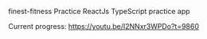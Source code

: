 finest-fitness
Practice ReactJs TypeScript practice app

Current progress:
https://youtu.be/I2NNxr3WPDo?t=9860
